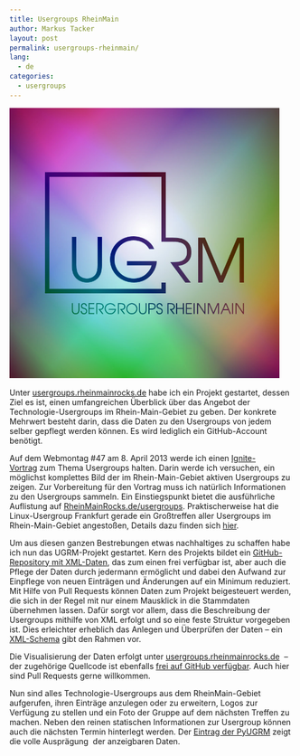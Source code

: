 ```yaml
---
title: Usergroups RheinMain
author: Markus Tacker
layout: post
permalink: usergroups-rheinmain/
lang:
  - de
categories:
  - usergroups
---
```

[<img class="alignnone size-full wp-image-384" alt="visual" src="/uploads/2013/01/visual.jpg" width="478" />][1]

Unter [usergroups.rheinmainrocks.de][1] habe ich ein Projekt gestartet, dessen Ziel es ist, einen umfangreichen Überblick über das Angebot der Technologie-Usergroups im Rhein-Main-Gebiet zu geben. Der konkrete Mehrwert besteht darin, dass die Daten zu den Usergroups von jedem selber gepflegt werden können. Es wird lediglich ein GitHub-Account benötigt.

<!--more-->

Auf dem Webmontag #47 am 8. April 2013 werde ich einen [Ignite-Vortrag][2] zum Thema Usergroups halten. Darin werde ich versuchen, ein möglichst komplettes Bild der im Rhein-Main-Gebiet aktiven Usergroups zu zeigen. Zur Vorbereitung für den Vortrag muss ich natürlich Informationen zu den Usergroups sammeln. Ein Einstiegspunkt bietet die ausführliche Auflistung auf [RheinMainRocks.de/usergroups][3]. Praktischerweise hat die Linux-Usergroup Frankfurt gerade ein Großtreffen aller Usergroups im Rhein-Main-Gebiet angestoßen, Details dazu finden sich [hier][4].

Um aus diesen ganzen Bestrebungen etwas nachhaltiges zu schaffen habe ich nun das UGRM-Projekt gestartet. Kern des Projekts bildet ein [GitHub-Repository mit XML-Daten][5], das zum einen frei verfügbar ist, aber auch die Pflege der Daten durch jedermann ermöglicht und dabei den Aufwand zur Einpflege von neuen Einträgen und Änderungen auf ein Minimum reduziert. Mit Hilfe von Pull Requests können Daten zum Projekt beigesteuert werden, die sich in der Regel mit nur einem Mausklick in die Stammdaten übernehmen lassen. Dafür sorgt vor allem, dass die Beschreibung der Usergroups mithilfe von XML erfolgt und so eine feste Struktur vorgegeben ist. Dies erleichter erheblich das Anlegen und Überprüfen der Daten – ein [XML-Schema][6] gibt den Rahmen vor.

Die Visualisierung der Daten erfolgt unter [usergroups.rheinmainrocks.de][1]  – der zugehörige Quellcode ist ebenfalls [frei auf GitHub verfügbar][7]. Auch hier sind Pull Requests gerne willkommen.

Nun sind alles Technologie-Usergroups aus dem RheinMain-Gebiet aufgerufen, ihren Einträge anzulegen oder zu erweitern, Logos zur Verfügung zu stellen und ein Foto der Gruppe auf dem nächsten Treffen zu machen. Neben den reinen statischen Informationen zur Usergroup können auch die nächsten Termin hinterlegt werden. Der [Eintrag der PyUGRM][8] zeigt die volle Ausprägung  der anzeigbaren Daten.

 [1]: http://usergroups.rheinmainrocks.de/
 [2]: http://en.wikipedia.org/wiki/Ignite_(event)
 [3]: http://RheinMainRocks.de/usergroups
 [4]: http://www.lug-frankfurt.de/FrUsKon
 [5]: https://github.com/tacker/ugrm-data
 [6]: https://github.com/tacker/ugrm-data/blob/master/xsd/usergroup.xsd
 [7]: https://github.com/tacker/ugrm
 [8]: http://usergroups.rheinmainrocks.de/usergroup/pyugrm
